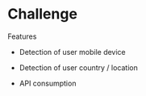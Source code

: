 # Challenge

Features

- Detection of user mobile device

- Detection of user country / location

- API consumption
